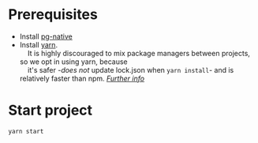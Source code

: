 # Prerequisites

* Install [pg-native](https://github.com/brianc/node-pg-native#install)
* Install [yarn](https://yarnpkg.com/lang/en/).<br/>
&nbsp;&nbsp;&nbsp;&nbsp;It is highly discouraged to mix package managers between projects, so we opt in using yarn, because<br/> &nbsp;&nbsp;&nbsp;&nbsp;it's safer -_does not_ update lock.json when `yarn install`- and is relatively faster than npm. [_Further info_](https://www.reddit.com/r/javascript/comments/ad6zoj/npm_vs_yarn_which_one_and_why/)

# Start project
`yarn start`
